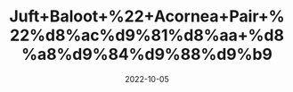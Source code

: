 ---
title: 'Juft+Baloot+%22+Acornea+Pair+%22%d8%ac%d9%81%d8%aa+%d8%a8%d9%84%d9%88%d9%b9'
date: '2022-10-05' 
metatag: '' 
inventory: '0' 
draft: false 
# meta description 
shortDescripton: 'It+is+a+medicine+which+is+recommended+for%ef%bf%bdRegulating+Metabolism%2c+Male+Premature+Ejaculation'
description: 'Dry+Fruit'
longdescription: ''
featured: True
# product Price
price: '40.0'
# Product Short Description
shortDescription: 'It+is+a+medicine+which+is+recommended+for%ef%bf%bdRegulating+Metabolism%2c+Male+Premature+Ejaculation'
productID: '53FFEE8D-5924-ED11-9968-005056B3A416'
type: 'products'
category: 'Dry+Fruit' 
thumnailproduct: 'https://eraconnect.blob.core.windows.net/product-images/aminsaddiquidawakhana/53FFEE8D-5924-ED11-9968-005056B3A416.webp' 
images:
  - image: 'https://eraconnect.blob.core.windows.net/product-images/aminsaddiquidawakhana/53FFEE8D-5924-ED11-9968-005056B3A416.webp'  
Variants:
---